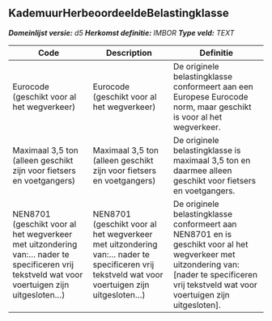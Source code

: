 ﻿## KademuurHerbeoordeeldeBelastingklasse

*__Domeinlijst versie:__ d5*
*__Herkomst definitie:__ IMBOR*
*__Type veld:__ TEXT*

|__Code__ |__Description__ |__Definitie__	|
|	---	|	---	|   ---	| 
| Eurocode (geschikt voor al het wegverkeer) | Eurocode (geschikt voor al het wegverkeer) | De originele belastingklasse conformeert aan een Europese Eurocode norm, maar geschikt is voor al het wegverkeer. |
| Maximaal 3,5 ton (alleen geschikt zijn voor fietsers en voetgangers) | Maximaal 3,5 ton (alleen geschikt zijn voor fietsers en voetgangers) | De originele belastingklasse is maximaal 3,5 ton en daarmee alleen geschikt voor fietsers en voetgangers. |
| NEN8701 (geschikt voor al het wegverkeer met uitzondering van:… nader te specificeren vrij tekstveld wat voor voertuigen zijn uitgesloten…) | NEN8701 (geschikt voor al het wegverkeer met uitzondering van:… nader te specificeren vrij tekstveld wat voor voertuigen zijn uitgesloten…) | De originele belastingklasse conformeert aan NEN8701 en is geschikt voor al het wegverkeer met uitzondering van: [nader te specificeren vrij tekstveld wat voor voertuigen zijn uitgesloten]. |
